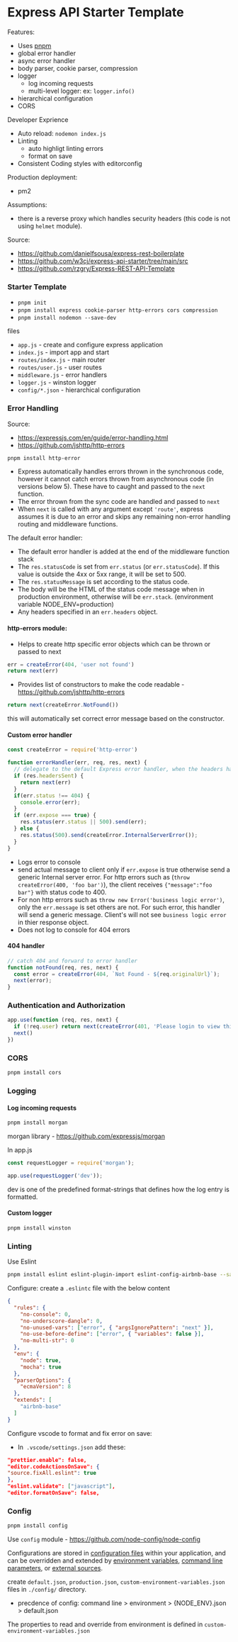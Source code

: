 # Express API Starter Template

Features:
- Uses [pnpm](https://pnpm.io/)
- global error handler
- async error handler
- body parser, cookie parser, compression
- logger
    - log incoming requests
    - multi-level logger: ex: `logger.info()`
- hierarchical configuration
- CORS

Developer Exprience
- Auto reload:  `nodemon index.js`
- Linting
    - auto highligt linting errors
    - format on save
- Consistent Coding styles with editorconfig

Production deployment:
- pm2

Assumptions:
- there is a reverse proxy which handles security headers (this code is not using `helmet` module).

Source:
- https://github.com/danielfsousa/express-rest-boilerplate
- https://github.com/w3cj/express-api-starter/tree/main/src
- https://github.com/rzgry/Express-REST-API-Template

### Starter Template
- `pnpm init`
- `pnpm install express cookie-parser http-errors cors compression`
- `pnpm install nodemon --save-dev`

files 
- `app.js` - create and configure express application
- `index.js` - import app and start
- `routes/index.js` - main router
- `routes/user.js` - user routes
- `middleware.js` - error handlers
- `logger.js` - winston logger
- `config/*.json` - hierarchical configuration

### Error Handling
Source:
- https://expressjs.com/en/guide/error-handling.html
- https://github.com/jshttp/http-errors

```bash
pnpm install http-error
```

- Express automatically handles errors thrown in the synchronous code, however it cannot catch errors thrown from asynchronous code (in versions below 5). These have to caught and passed to the `next` function.
- The error thrown from the sync code are handled and passed to `next`
- When `next` is called with any argument except `'route'`, express assumes it is due to an error and skips any remaining non-error handling routing and middleware functions.

The default error handler:
- The default error handler is added at the end of the middleware function stack
- The `res.statusCode` is set from `err.status` (or `err.statusCode`). If this value is outside the 4xx or 5xx range, it will be set to 500.
- The `res.statusMessage` is set according to the status code.
- The body will be the HTML of the status code message when in production environment, otherwise will be `err.stack`. (environment variable NODE_ENV=production)
- Any headers specified in an `err.headers` object.

#### http-errors module:
- Helps to create http specific error objects which can be thrown or passed to next
```javascript
err = createError(404, 'user not found')
return next(err)
```
- Provides list of constructors to make the code readable - https://github.com/jshttp/http-errors

```javascript
return next(createError.NotFound())
```
this will automatically set correct error message based on the constructor.

#### Custom error handler
```javascript
const createError = require('http-error')

function errorHandler(err, req, res, next) {
  // delegate to the default Express error handler, when the headers have already been sent to the client
  if (res.headersSent) {
    return next(err)
  }
  if(err.status !== 404) {
    console.error(err);
  }
  if (err.expose === true) {
    res.status(err.status || 500).send(err);
  } else {
    res.status(500).send(createError.InternalServerError());
  }
}
```
- Logs error to console
- send actual message to client only if `err.expose` is true otherwise send a generic Internal server error.  For http errors such as (`throw createError(400, 'foo bar')`), the client receives `{"message":"foo bar"}` with status code to 400.
- For non http errors such as  `throw new Error('business logic error')`, only the `err.message` is set others are not. For such error, this handler will send a generic message. Client's will not see `business logic error` in thier response object.
- Does not log to console for 404 errors

#### 404 handler
```javascript
// catch 404 and forward to error handler
function notFound(req, res, next) {
  const error = createError(404, `Not Found - ${req.originalUrl}`);
  next(error);
}
```

### Authentication and Authorization
```javascript
app.use(function (req, res, next) {
  if (!req.user) return next(createError(401, 'Please login to view this page.'))
  next()
})
```

### CORS

```bash
pnpm install cors
```

### Logging
#### Log incoming requests

```bash
pnpm install morgan
```

morgan  library - https://github.com/expressjs/morgan

In app.js
```javascript
const requestLogger = require('morgan');

app.use(requestLogger('dev'));
```
dev is one of the predefined format-strings that defines how the log entry is formatted.

#### Custom logger

```bash
pnpm install winston
```



### Linting

Use Eslint

```bash
pnpm install eslint eslint-plugin-import eslint-config-airbnb-base --save-dev
```

Configure: create a `.eslintc` file with the below content

```json
{
  "rules": {
    "no-console": 0,
    "no-underscore-dangle": 0,
    "no-unused-vars": ["error", { "argsIgnorePattern": "next" }],
    "no-use-before-define": ["error", { "variables": false }],
    "no-multi-str": 0
  },
  "env": {
    "node": true,
    "mocha": true
  },
  "parserOptions": {
    "ecmaVersion": 8
  },
  "extends": [
    "airbnb-base"
  ]
}
```

Configure vscode to format and fix error on save:
- In` .vscode/settings.json` add these:

```json
"prettier.enable": false,
"editor.codeActionsOnSave": {
"source.fixAll.eslint": true
},
"eslint.validate": ["javascript"],
"editor.formatOnSave": false,
```

### Config

```bash
pnpm install config
```
Use `config` module - https://github.com/node-config/node-config

Configurations are stored in [configuration files](https://github.com/node-config/node-config/wiki/Configuration-Files) within your application, and can be overridden and extended by [environment variables](https://github.com/lorenwest/node-config/wiki/Environment-Variables), [command line parameters](https://github.com/node-config/node-config/wiki/Command-Line-Overrides), or [external sources](https://github.com/lorenwest/node-config/wiki/Configuring-from-an-External-Source).


create `default.json`, `production.json`, `custom-environment-variables.json` files in `./config/` directory.
- precdence of config: command line > environment > {NODE_ENV}.json > default.json

The properties to read and override from environment is defined in `custom-environment-variables.json`